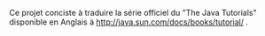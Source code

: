 Ce projet conciste à traduire la série officiel du "The Java Tutorials" disponible en Anglais à http://java.sun.com/docs/books/tutorial/ .